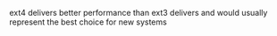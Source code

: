ext4 delivers better performance than ext3 delivers and would usually represent the best choice for new systems 